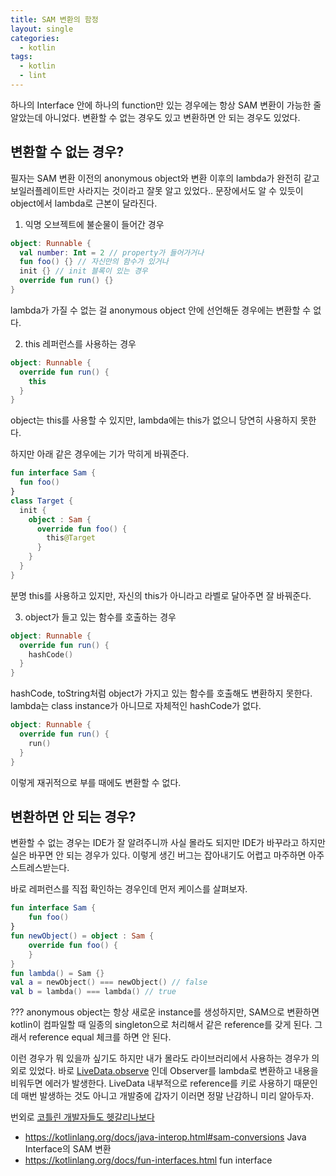 ```yaml
---
title: SAM 변환의 함정
layout: single
categories:
  - kotlin
tags:
  - kotlin
  - lint
---
```

하나의 Interface 안에 하나의 function만 있는 경우에는 항상 SAM 변환이 가능한 줄 알았는데 아니었다.
변환할 수 없는 경우도 있고 변환하면 안 되는 경우도 있었다.

## 변환할 수 없는 경우?
필자는 SAM 변환 이전의 anonymous object와 변환 이후의 lambda가 완전히 같고 보일러플레이트만 사라지는
것이라고 잘못 알고 있었다.. 문장에서도 알 수 있듯이 object에서 lambda로 근본이 달라진다.

1. 익명 오브젝트에 불순물이 들어간 경우
```kotlin
object: Runnable {
  val number: Int = 2 // property가 들어가거나
  fun foo() {} // 자신만의 함수가 있거나
  init {} // init 블록이 있는 경우
  override fun run() {}
}
```
lambda가 가질 수 없는 걸 anonymous object 안에 선언해둔 경우에는 변환할 수 없다.

2. this 레퍼런스를 사용하는 경우
```kotlin
object: Runnable {
  override fun run() {
    this
  }
}
```
object는 this를 사용할 수 있지만, lambda에는 this가 없으니 당연히 사용하지 못한다.

하지만 아래 같은 경우에는 기가 막히게 바꿔준다.
```kotlin
fun interface Sam {
  fun foo()
}
class Target {
  init {
    object : Sam {
      override fun foo() {
        this@Target
      }
    }
  }
}
```
분명 this를 사용하고 있지만, 자신의 this가 아니라고 라벨로 달아주면 잘 바꿔준다.

3. object가 들고 있는 함수를 호출하는 경우
```kotlin
object: Runnable {
  override fun run() {
    hashCode()
  }
}
```
hashCode, toString처럼 object가 가지고 있는 함수를 호출해도 변환하지 못한다.
lambda는 class instance가 아니므로 자체적인 hashCode가 없다.


```kotlin
object: Runnable {
  override fun run() {
    run()
  }
}
```
이렇게 재귀적으로 부를 때에도 변환할 수 없다.


## 변환하면 안 되는 경우?
변환할 수 없는 경우는 IDE가 잘 알려주니까 사실 몰라도 되지만 IDE가 바꾸라고 하지만 실은 바꾸면
안 되는 경우가 있다. 이렇게 생긴 버그는 잡아내기도 어렵고 마주하면 아주 스트레스받는다.

바로 레퍼런스를 직접 확인하는 경우인데 먼저 케이스를 살펴보자.

```kotlin
fun interface Sam {
    fun foo()
}
fun newObject() = object : Sam {
    override fun foo() {
    }
}
fun lambda() = Sam {}
val a = newObject() === newObject() // false
val b = lambda() === lambda() // true
```
??? anonymous object는 항상 새로운 instance를 생성하지만, SAM으로 변환하면 kotlin이 컴파일할 때
일종의 singleton으로 처리해서 같은 reference를 갖게 된다. 그래서 reference equal 체크를 하면 안 된다.

이런 경우가 뭐 있을까 싶기도 하지만 내가 몰라도 라이브러리에서 사용하는 경우가 의외로 있었다.
바로 [LiveData.observe](https://stackoverflow.com/questions/47025233/android-lifecycle-library-cannot-add-the-same-observer-with-different-lifecycle)
인데 Observer를 lambda로 변환하고 내용을 비워두면 에러가 발생한다.
LiveData 내부적으로 reference를 키로 사용하기 때문인데 매번 발생하는 것도 아니고
개발중에 갑자기 이러면 정말 난감하니 미리 알아두자.

번외로 [코틀린 개발자들도 헷갈리나보다](https://github.com/JetBrains/kotlin/commit/99a6bde)



 * https://kotlinlang.org/docs/java-interop.html#sam-conversions Java Interface의 SAM 변환
 * https://kotlinlang.org/docs/fun-interfaces.html fun interface
